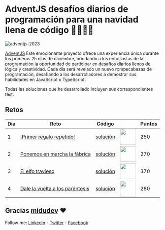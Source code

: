 # AdventJS desafíos diarios de programación para una navidad llena de código 🎄🎄🎅✨

![adventjs-2023](https://github.com/johnsi15/adventjs/assets/2974447/458e2bb1-6b00-47ac-a7d2-97398e2bc323)

[AdventJS](https://adventjs.dev) Este emocionante proyecto ofrece una experiencia única durante los primeros 25 días de diciembre, brindando a los entusiastas de la programación la oportunidad de participar en desafíos diarios llenos de lógica y creatividad. Cada día será revelado un nuevo rompecabezas de programación, desafiando a los desarrolladores a demostrar sus habilidades en JavaScript o TypeScript.

Todas las soluciones que he desarrollado incluyen sus correspondientes test.

## Retos

| Día | Reto                                                                                     | Código                           |                                                                                                                                        | Puntos |
| --- | ---------------------------------------------------------------------------------------- | -------------------------------- | ------------------------------------------------------------------------------------------------------------------------------------------ | ------ |
| 1   | [¡Primer regalo repetido!](https://adventjs.dev/es/challenges/2023/1) | [solución](/challenges/challenge-01) | <img src="https://adventjs.dev/challenges-2023/1.png" width="50" /> | 250    |
| 2   | [Ponemos en marcha la fábrica](https://adventjs.dev/es/challenges/2023/2) | [solución](/challenges/challenge-02) | <img src="https://adventjs.dev/challenges-2023/2.png" width="50" /> | 270    |
| 3   | [El elfo travieso](https://adventjs.dev/es/challenges/2023/3) | [solución](/challenges/challenge-03) | <img src="https://adventjs.dev/challenges-2023/3.png" width="50" /> | 370    |
| 4   | [Dale la vuelta a los paréntesis](https://adventjs.dev/es/challenges/2023/4) | [solución](/challenges/challenge-04) | <img src="https://adventjs.dev/challenges-2023/4.png" width="50" /> | 280    |


## Gracias [midudev](https://twitter.com/midudev) :heart:

Follow me: [Linkedin](https://www.linkedin.com/in/jandreys15) - [Twitter](https://twitter.com/Jandrey15) - [Facebook](https://www.facebook.com/johnserrano15)
